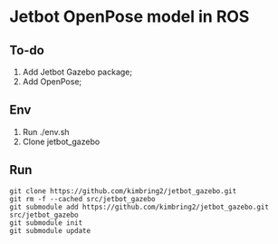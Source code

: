 # Jetbot OpenPose model in ROS

## To-do
1. Add Jetbot Gazebo package;
2. Add OpenPose;

## Env
1. Run ./env.sh
2. Clone jetbot_gazebo

## Run
    git clone https://github.com/kimbring2/jetbot_gazebo.git
    git rm -f --cached src/jetbot_gazebo
    git submodule add https://github.com/kimbring2/jetbot_gazebo.git src/jetbot_gazebo
    git submodule init
    git submodule update
